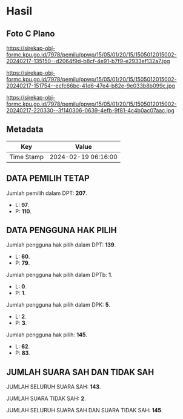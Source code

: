 # Hasil

## Foto C Plano

https://sirekap-obj-formc.kpu.go.id/7978/pemilu/ppwp/15/05/01/20/15/1505012015002-20240217-135150--d2064f9d-b8cf-4e91-b7f9-e2933ef132a7.jpg

https://sirekap-obj-formc.kpu.go.id/7978/pemilu/ppwp/15/05/01/20/15/1505012015002-20240217-151754--ecfc66bc-41d6-47e4-b82e-9e033b8b099c.jpg

https://sirekap-obj-formc.kpu.go.id/7978/pemilu/ppwp/15/05/01/20/15/1505012015002-20240217-220330--3f140306-0639-4efb-9f81-4c4b0ac07aac.jpg


## Metadata

| Key        | Value               |
| ---------- | ------------------- |
| Time Stamp | 2024-02-19 06:16:00 |


## DATA PEMILIH TETAP

Jumlah pemilih dalam DPT: **207**.
 * L: **97**.
 * P: **110**.

## DATA PENGGUNA HAK PILIH

Jumlah pengguna hak pilih dalam DPT: **139**.
 * L: **60**.
 * P: **79**.

Jumlah pengguna hak pilih dalam DPTb: **1**.
 * L: **0**.
 * P: **1**.

Jumlah pengguna hak pilih dalam DPK: **5**.
 * L: **2**.
 * P: **3**.

Jumlah pengguna hak pilih: **145**.
 * L: **62**.
 * P: **83**.

## JUMLAH SUARA SAH DAN TIDAK SAH

JUMLAH SELURUH SUARA SAH: **143**.

JUMLAH SUARA TIDAK SAH: **2**.

JUMLAH SELURUH SUARA SAH DAN SUARA TIDAK SAH: **145**.


